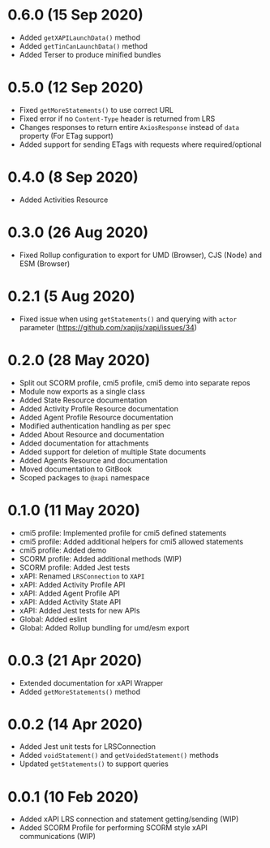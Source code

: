 # 0.6.0 (15 Sep 2020)
- Added `getXAPILaunchData()` method
- Added `getTinCanLaunchData()` method
- Added Terser to produce minified bundles

# 0.5.0 (12 Sep 2020)
- Fixed `getMoreStatements()` to use correct URL
- Fixed error if no `Content-Type` header is returned from LRS
- Changes responses to return entire `AxiosResponse` instead of `data` property (For ETag support)
- Added support for sending ETags with requests where required/optional

# 0.4.0 (8 Sep 2020)
- Added Activities Resource

# 0.3.0 (26 Aug 2020)
- Fixed Rollup configuration to export for UMD (Browser), CJS (Node) and ESM (Browser)

# 0.2.1 (5 Aug 2020)
- Fixed issue when using `getStatements()` and querying with `actor` parameter (https://github.com/xapijs/xapi/issues/34)

# 0.2.0 (28 May 2020)
- Split out SCORM profile, cmi5 profile, cmi5 demo into separate repos
- Module now exports as a single class
- Added State Resource documentation
- Added Activity Profile Resource documentation
- Added Agent Profile Resource documentation
- Modified authentication handling as per spec
- Added About Resource and documentation
- Added documentation for attachments
- Added support for deletion of multiple State documents
- Added Agents Resource and documentation
- Moved documentation to GitBook
- Scoped packages to `@xapi` namespace

# 0.1.0 (11 May 2020)
- cmi5 profile: Implemented profile for cmi5 defined statements
- cmi5 profile: Added additional helpers for cmi5 allowed statements
- cmi5 profile: Added demo
- SCORM profile: Added additional methods (WIP)
- SCORM profile: Added Jest tests
- xAPI: Renamed `LRSConnection` to `XAPI`
- xAPI: Added Activity Profile API
- xAPI: Added Agent Profile API
- xAPI: Added Activity State API
- xAPI: Added Jest tests for new APIs
- Global: Added eslint
- Global: Added Rollup bundling for umd/esm export

# 0.0.3 (21 Apr 2020)
- Extended documentation for xAPI Wrapper
- Added `getMoreStatements()` method

# 0.0.2 (14 Apr 2020)
- Added Jest unit tests for LRSConnection
- Added `voidStatement()` and `getVoidedStatement()` methods
- Updated `getStatements()` to support queries

# 0.0.1 (10 Feb 2020)
- Added xAPI LRS connection and statement getting/sending (WIP)
- Added SCORM Profile for performing SCORM style xAPI communications (WIP)